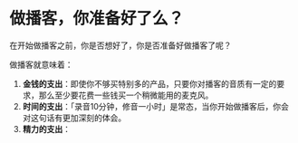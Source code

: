 # 做播客，你准备好了么？

在开始做播客之前，你是否想好了，你是否准备好做播客了呢？

做播客就意味着：

1. **金钱的支出**：即使你不够买特别多的产品，只要你对播客的音质有一定的要求，那么至少要花费一些钱买一个稍微能用的麦克风。
2. **时间的支出**：「录音10分钟，修音一小时」是常态，当你开始做播客后，你会对这句话有更加深刻的体会。
3. **精力的支出**：
